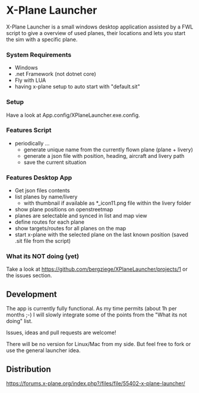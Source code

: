 # X-Plane Launcher

X-Plane Launcher is a small windows desktop application assisted by a FWL script to give a overview of used planes, their locations and lets you start the sim with a specific plane.

### System Requirements

- Windows
- .net Framework (not dotnet core)
- Fly with LUA
- having x-plane setup to auto start with "default.sit"

### Setup

Have a look at App.config/XPlaneLauncher.exe.config.

### Features Script

- periodically ...
  - generate unique name from the currently flown plane (plane + livery)
  - generate a json file with position, heading, aircraft and livery path
  - save the current situation

### Features Desktop App

- Get json files contents
- list planes by name/livery
  - with thumbnail if available as *_icon11.png file within the livery folder
- show plane positions on openstreetmap
- planes are selectable and synced in list and map view
- define routes for each plane
- show targets/routes for all planes on the map
- start x-plane with the selected plane on the last known position (saved .sit file from the script)

### What its NOT doing (yet)

Take a look at https://github.com/bergziege/XPlaneLauncher/projects/1 or the issues section.

## Development

The app is currently fully functional. As my time permits (about 1h per months ;-) I will slowly integrate some of the points from the "What its not doing" list.

Issues, ideas and pull requests are welcome!

There will be no version for Linux/Mac from my side. But feel free to fork or use the general launcher idea.

## Distribution

https://forums.x-plane.org/index.php?/files/file/55402-x-plane-launcher/
